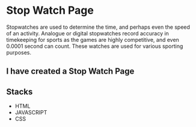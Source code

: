 # Stop Watch Page

  Stopwatches are used to determine the time, and perhaps even the speed of an activity. Analogue or digital stopwatches record accuracy in timekeeping for sports as the games are highly competitive, and even 0.0001 second can count. These watches are used for various sporting purposes.
## I have created a Stop Watch  Page



## Stacks

- HTML
- JAVASCRIPT
- CSS